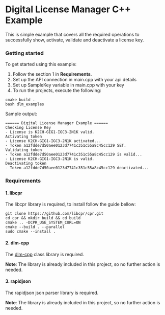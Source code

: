 # Digital License Manager C++ Example

This is simple example that covers all the required operations to successfully show, activate, validate and deactivate a license key.

### Getting started

To get started using this example:

1. Follow the section 1 in **Requirements**.
2. Set up the API connection in main.cpp with your api details
3. Set up SampleKey variable in main.cpp with your key
4. To run the projects, execute the following:

```
cmake build .
bash dlm_examples
```

Sample output:

```
====== Digital License Manager Example ======
Checking License Key
- License is K2CH-GIG1-IGC3-2N1K valid.
Activating token
- License K2CH-GIG1-IGC3-2N1K activated...
- Token a12fdde7d50aee0123d7741c351c55a8c45cc129 SET.
Validating token
- Token a12fdde7d50aee0123d7741c351c55a8c45cc129 is valid...
- License K2CH-GIG1-IGC3-2N1K is valid.
Deactivating token
- Token a12fdde7d50aee0123d7741c351c55a8c45cc129 deactivated...
```

### Requirements

#### 1. libcpr 

The libcpr library is required, to install follow the guide bellow:

```
git clone https://github.com/libcpr/cpr.git
cd cpr && mkdir build && cd build
cmake .. -DCPR_USE_SYSTEM_CURL=ON
cmake --build . --parallel
sudo cmake --install .
```

#### 2. dlm-cpp

The [dlm-cpp](https://github.com/ideologix/dlm-cpp) class library is required. 

**Note**: The library is already included in this project, so no further action is needed.

#### 3. rapidjson

The rapidjson json parser library is required.

**Note**: The library is already included in this project, so no further action is needed.
